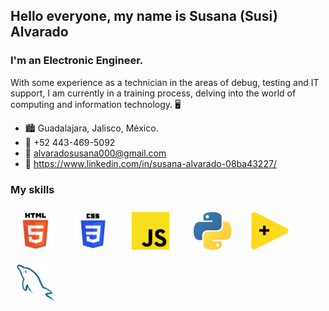 ## Hello everyone, my name is Susana (Susi) Alvarado
### I'm an Electronic Engineer.
With some experience as a technician in the areas of debug, testing and IT support, I am currently in a training process, delving into the world of computing and information technology. 🖥️

- 🏙️ Guadalajara, Jalisco, México.
- 📱  +52 443-469-5092
- 📨 alvaradosusana000@gmail.com
- 💭 https://www.linkedin.com/in/susana-alvarado-08ba43227/

### My skills

<img width="60px" 
    height="60px" 
    style="margin: 10px"
    src="./assets/html.svg"> &nbsp;
<img width="60px" 
    height="60px" 
    style="margin: 10px"
    src="./assets/css.svg"> &nbsp;
<img width="60px" 
    height="60px" 
    style="margin: 10px"
    src="./assets/javascript.svg"> &nbsp; &nbsp;
<img width="60px" 
    height="60px" 
    style="margin: 10px"
    src="./assets/python.svg"> &nbsp;
<img width="60px" 
    height="60px" 
    style="margin: 10px"
    src="./assets/labview.svg"> &nbsp;
<img width="60px" 
    height="60px" 
    style="margin: 10px"
    src="./assets/mysql.svg"> &nbsp;
